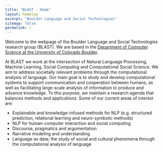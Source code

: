 ```yaml
---
title: "BLAST - Home"
layout: homelay
excerpt: "Boulder Language and Social Technologies"
sitemap: false
permalink: /
---
```


Welcome to the webpage of the Boulder Language and Social Technologies research group (BLAST). We are based in the [Department of Computer
Science at the University of Colorado Boulder](https://www.colorado.edu/cs/).

At BLAST we work at the intersection of Natural Language Processing, Machine Learning, Social Computing and
Computational Social Science. We aim to address societally relevant problems through the computational analysis of language. Our main goal is to study and develop computational systems to support communication and cooperation between humans, as well as facilitating large-scale analysis of information to produce and advance knowledge. To this purpose, we maintain a research agenda that balances methods and applications. Some of our current areas of interest are:

* Explainable and knowledge-infused methods for NLP (e.g. structured
prediction, relational learning and neuro-symbolic methods)
* NLP for human-computer interaction and social computing
* Discourse, pragmatics and argumentation
* Narrative modeling and understanding
* Language as data; the study of social and cultural phenomena through the
computational analysis of language
